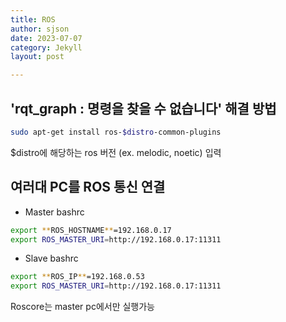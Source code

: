 ```yaml
---
title: ROS
author: sjson
date: 2023-07-07
category: Jekyll
layout: post

---
```


## 'rqt_graph : 명령을 찾을 수 없습니다' 해결 방법
```bash
sudo apt-get install ros-$distro-common-plugins
```

$distro에 해당하는 ros 버전 (ex. melodic, noetic) 입력



## 여러대 PC를 ROS 통신 연결

- Master bashrc

```bash
export **ROS_HOSTNAME**=192.168.0.17
export ROS_MASTER_URI=http://192.168.0.17:11311
```



- Slave bashrc

```bash
export **ROS_IP**=192.168.0.53
export ROS_MASTER_URI=http://192.168.0.17:11311
```

Roscore는 master pc에서만 실행가능